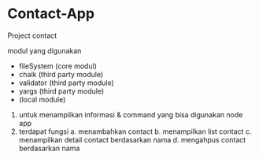 # Contact-App
Project contact

modul yang digunakan
- fileSystem (core modul)
- chalk (third party module)
- validator (third party module)
- yargs (third party module)
- (local module)

1. untuk menampilkan informasi & command yang bisa digunakan 
    node app
2. terdapat fungsi 
    a. menambahkan contact 
    b. menampilkan list contact
    c. menampilkan detail contact berdasarkan nama
    d. mengahpus contact berdasarkan nama
